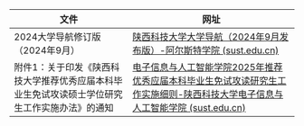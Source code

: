| 文件                                                         | 网址                                                         |
| ------------------------------------------------------------ | ------------------------------------------------------------ |
| 2024大学导航修订版（2024年9月）                              | [陕西科技大学大学导航（2024年9月发布版）-阿尔斯特学院 (sust.edu.cn)](https://ulster.sust.edu.cn/info/1014/1265.htm) |
| 附件1：关于印发《陕西科技大学推荐优秀应届本科毕业生免试攻读硕士学位研究生工作实施办法》的通知 | [电子信息与人工智能学院2025年推荐优秀应届本科毕业生免试攻读研究生工作实施细则-陕西科技大学电子信息与人工智能学院 (sust.edu.cn)](http://dianzhi.www.sust.edu.cn/info/4655/40452.htm) |

